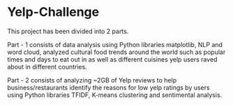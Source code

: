 # Yelp-Challenge

This project has been divided into 2 parts.

Part - 1 consists of data analysis using Python libraries matplotlib, NLP and word cloud, analyzed cultural food trends around the world such as popular times and days to eat out in as well as different cuisines yelp users raved about in different countries.


Part - 2 consists of analyzing ~2GB of Yelp reviews to help business/restaurants identify the reasons for low yelp ratings by users using Python libraries TFIDF, K-means clustering and sentimental analysis.
